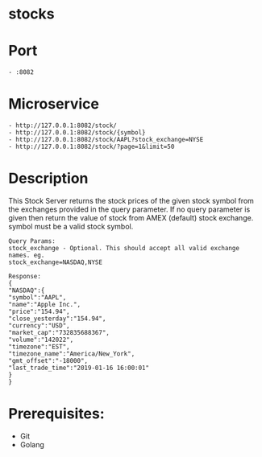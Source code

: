 # stocks
# Port 
    - :8082
# Microservice 
    - http://127.0.0.1:8082/stock/
    - http://127.0.0.1:8082/stock/{symbol}
    - http://127.0.0.1:8082/stock/AAPL?stock_exchange=NYSE
    - http://127.0.0.1:8082/stock/?page=1&limit=50

# Description
   This Stock Server returns the stock prices of the given stock symbol from the exchanges provided in the query
   parameter. If no query parameter is given then return the value of stock from AMEX (default) stock
   exchange. symbol must be a valid stock symbol.
    
    Query Params:
    stock_exchange - Optional. This should accept all valid exchange names. eg.
    stock_exchange=NASDAQ,NYSE
    
    Response:
    {
    "NASDAQ":{
    "symbol":"AAPL",
    "name":"Apple Inc.",
    "price":"154.94",
    "close_yesterday":"154.94",
    "currency":"USD",
    "market_cap":"732835688367",
    "volume":"142022",
    "timezone":"EST",
    "timezone_name":"America/New_York",
    "gmt_offset":"-18000",
    "last_trade_time":"2019-01-16 16:00:01"
    }
    }    

# Prerequisites:

   - Git
   - Golang 
